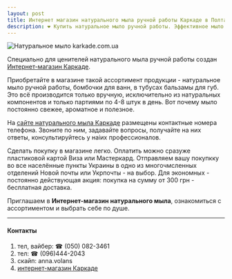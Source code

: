 ```yaml
---
layout: post
title: Интернет магазин натурального мыла ручной работы Каркаде в Полтаве!
description: ❤ Купить натуральное мыло ручной работы. Эффективное мыло для лица и тела, шампуть для волос. Консультант. ☎ (050) 082-3461 вайбер 
---
```


![Натуральное мыло karkade.com.ua](//karkade.tk/images/post-image.jpg) 

Специально для ценителей натурального мыла ручной работы создан [Интернет-магазин Каркаде](http://karkade.com.ua).

<!--break-->
<!--more-->

Приобретайте в магазине такой ассортимент продукции - натуральное мыло ручной работы, бомбочки для ванн, в тубусах бальзамы для губ. Это всё производится только вручную, исключительно из натуральных компонентов и только партиями по 4-8 штук в день. Вот почему мыло постоянно свежее, ароматное и полезное. 

На [сайте натурального мыла Каркаде](http://karkade.com.ua) размещены контактные номера телефона. Звоните по ним, задавайте вопросы, получайте на них ответы, консультируйтесь у наiих профессионалов.

Сделать покупку в магазине легко. Оплатить можно сразуже пластиковой картой Виза или Мастеркард. Отправляем вашу покупкку во все населённые пункты Украины в одно из многочмсленных отделений Новой почты или Укрпочты - на выбор. Для экономных - постоянно действующая акция: покупка на сумму от 300 грн - бесплатная доставка.

Приглашаем в **Интернет-магазин натурального мыла**, ознакомиться с ассортиментом и выбрать себе по душе.

------
#### Контакты
1. тел, вайбер: ☎ (050) 082-3461
2. тел: ☎  (096)444-2043
3. скайп: anna.volans
4. [интернет-магазин Каркаде](http://karkade.com.ua)
